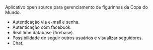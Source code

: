 Aplicativo open source para gerenciamento de figurinhas da Copa do Mundo.
- Autenticação via e-mail e senha.
- Autenticação com facebook.
- Real time database (firebase).
- Possibilidade de seguir outros usuários e visualizar seguidores.
- Chat. 
